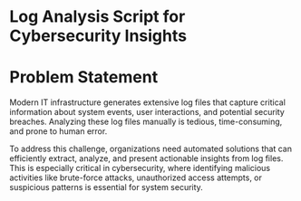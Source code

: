# Log Analysis Script for Cybersecurity Insights
# Problem Statement
Modern IT infrastructure generates extensive log files that capture critical information about system events, user interactions, and potential security breaches. Analyzing these log files manually is tedious, time-consuming, and prone to human error.

To address this challenge, organizations need automated solutions that can efficiently extract, analyze, and present actionable insights from log files. This is especially critical in cybersecurity, where identifying malicious activities like brute-force attacks, unauthorized access attempts, or suspicious patterns is essential for system security.
